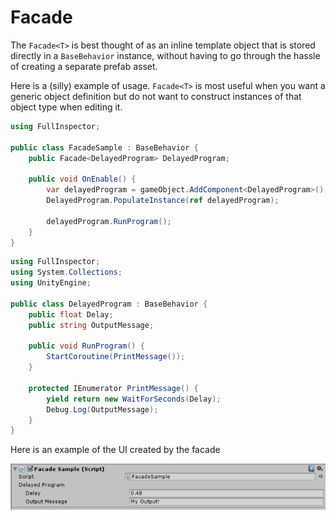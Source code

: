 # Facade

The `Facade<T>` is best thought of as an inline template object that is stored directly in a `BaseBehavior` instance, without having to go through the hassle of creating a separate prefab asset.

Here is a (silly) example of usage. `Facade<T>` is most useful when you want a generic object definition but do not want to construct instances of that object type when editing it.

```c#
using FullInspector;

public class FacadeSample : BaseBehavior {
    public Facade<DelayedProgram> DelayedProgram;

    public void OnEnable() {
        var delayedProgram = gameObject.AddComponent<DelayedProgram>();
        DelayedProgram.PopulateInstance(ref delayedProgram);

        delayedProgram.RunProgram();
    }
}
```

```c#
using FullInspector;
using System.Collections;
using UnityEngine;

public class DelayedProgram : BaseBehavior {
    public float Delay;
    public string OutputMessage;

    public void RunProgram() {
        StartCoroutine(PrintMessage());
    }

    protected IEnumerator PrintMessage() {
        yield return new WaitForSeconds(Delay);
        Debug.Log(OutputMessage);
    }
}
```

Here is an example of the UI created by the facade

![](images/facade_ux.png)
